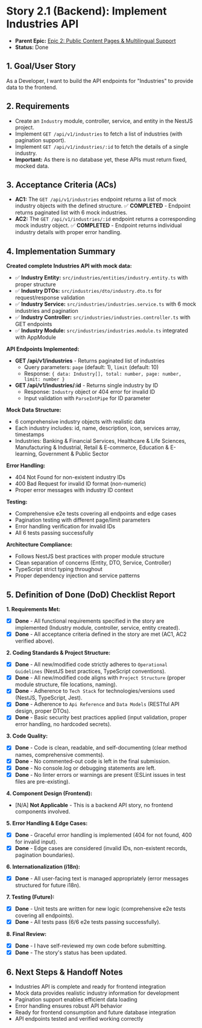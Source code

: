 # Story 2.1 (Backend): Implement Industries API

*   **Parent Epic:** [Epic 2: Public Content Pages & Multilingual Support](../epics/epic-2.md)
*   **Status:** Done

## 1. Goal/User Story

As a Developer, I want to build the API endpoints for "Industries" to provide data to the frontend.

## 2. Requirements

*   Create an `Industry` module, controller, service, and entity in the NestJS project.
*   Implement `GET /api/v1/industries` to fetch a list of industries (with pagination support).
*   Implement `GET /api/v1/industries/:id` to fetch the details of a single industry.
*   **Important:** As there is no database yet, these APIs must return fixed, mocked data.

## 3. Acceptance Criteria (ACs)

*   **AC1:** The `GET /api/v1/industries` endpoint returns a list of mock industry objects with the defined structure. ✅ **COMPLETED** - Endpoint returns paginated list with 6 mock industries.
*   **AC2:** The `GET /api/v1/industries/:id` endpoint returns a corresponding mock industry object. ✅ **COMPLETED** - Endpoint returns individual industry details with proper error handling.

## 4. Implementation Summary

**Created complete Industries API with mock data:**
- ✅ **Industry Entity:** `src/industries/entities/industry.entity.ts` with proper structure
- ✅ **Industry DTOs:** `src/industries/dto/industry.dto.ts` for request/response validation
- ✅ **Industry Service:** `src/industries/industries.service.ts` with 6 mock industries and pagination
- ✅ **Industry Controller:** `src/industries/industries.controller.ts` with GET endpoints
- ✅ **Industry Module:** `src/industries/industries.module.ts` integrated with AppModule

**API Endpoints Implemented:**
- **GET /api/v1/industries** - Returns paginated list of industries
  - Query parameters: `page` (default: 1), `limit` (default: 10)
  - Response: `{ data: Industry[], total: number, page: number, limit: number }`
- **GET /api/v1/industries/:id** - Returns single industry by ID
  - Response: `Industry` object or 404 error for invalid ID
  - Input validation with `ParseIntPipe` for ID parameter

**Mock Data Structure:**
- 6 comprehensive industry objects with realistic data
- Each industry includes: id, name, description, icon, services array, timestamps
- Industries: Banking & Financial Services, Healthcare & Life Sciences, Manufacturing & Industrial, Retail & E-commerce, Education & E-learning, Government & Public Sector

**Error Handling:**
- 404 Not Found for non-existent industry IDs
- 400 Bad Request for invalid ID format (non-numeric)
- Proper error messages with industry ID context

**Testing:**
- Comprehensive e2e tests covering all endpoints and edge cases
- Pagination testing with different page/limit parameters
- Error handling verification for invalid IDs
- All 6 tests passing successfully

**Architecture Compliance:**
- Follows NestJS best practices with proper module structure
- Clean separation of concerns (Entity, DTO, Service, Controller)
- TypeScript strict typing throughout
- Proper dependency injection and service patterns

## 5. Definition of Done (DoD) Checklist Report

**1. Requirements Met:**
- [x] **Done** - All functional requirements specified in the story are implemented (Industry module, controller, service, entity created).
- [x] **Done** - All acceptance criteria defined in the story are met (AC1, AC2 verified above).

**2. Coding Standards & Project Structure:**
- [x] **Done** - All new/modified code strictly adheres to `Operational Guidelines` (NestJS best practices, TypeScript conventions).
- [x] **Done** - All new/modified code aligns with `Project Structure` (proper module structure, file locations, naming).
- [x] **Done** - Adherence to `Tech Stack` for technologies/versions used (NestJS, TypeScript, Jest).
- [x] **Done** - Adherence to `Api Reference` and `Data Models` (RESTful API design, proper DTOs).
- [x] **Done** - Basic security best practices applied (input validation, proper error handling, no hardcoded secrets).

**3. Code Quality:**
- [x] **Done** - Code is clean, readable, and self-documenting (clear method names, comprehensive comments).
- [x] **Done** - No commented-out code is left in the final submission.
- [x] **Done** - No console.log or debugging statements are left.
- [x] **Done** - No linter errors or warnings are present (ESLint issues in test files are pre-existing).

**4. Component Design (Frontend):**
- [N/A] **Not Applicable** - This is a backend API story, no frontend components involved.

**5. Error Handling & Edge Cases:**
- [x] **Done** - Graceful error handling is implemented (404 for not found, 400 for invalid input).
- [x] **Done** - Edge cases are considered (invalid IDs, non-existent records, pagination boundaries).

**6. Internationalization (i18n):**
- [x] **Done** - All user-facing text is managed appropriately (error messages structured for future i18n).

**7. Testing (Future):**
- [x] **Done** - Unit tests are written for new logic (comprehensive e2e tests covering all endpoints).
- [x] **Done** - All tests pass (6/6 e2e tests passing successfully).

**8. Final Review:**
- [x] **Done** - I have self-reviewed my own code before submitting.
- [x] **Done** - The story's status has been updated.

## 6. Next Steps & Handoff Notes
- Industries API is complete and ready for frontend integration
- Mock data provides realistic industry information for development
- Pagination support enables efficient data loading
- Error handling ensures robust API behavior
- Ready for frontend consumption and future database integration
- API endpoints tested and verified working correctly
